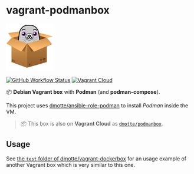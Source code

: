 # vagrant-podmanbox

![icon](icon-128.png)

[![GitHub Workflow Status](https://img.shields.io/github/actions/workflow/status/dmotte/vagrant-podmanbox/release.yml?branch=main&logo=github&style=flat-square)](https://github.com/dmotte/vagrant-podmanbox/actions)
[![Vagrant Cloud](https://img.shields.io/badge/vagrant-dmotte/podmanbox-blue?logo=vagrant&style=flat-square)](https://app.vagrantup.com/dmotte/boxes/podmanbox)

:package: **Debian Vagrant box** with **Podman** (and **podman-compose**).

This project uses [dmotte/ansible-role-podman](https://github.com/dmotte/ansible-role-podman) to install _Podman_ inside the VM.

> :package: This box is also on **Vagrant Cloud** as [`dmotte/podmanbox`](https://app.vagrantup.com/dmotte/boxes/podmanbox).

## Usage

See [the `test` folder of dmotte/vagrant-dockerbox](https://github.com/dmotte/vagrant-dockerbox/tree/main/test) for an usage example of another Vagrant box which is very similar to this one.
